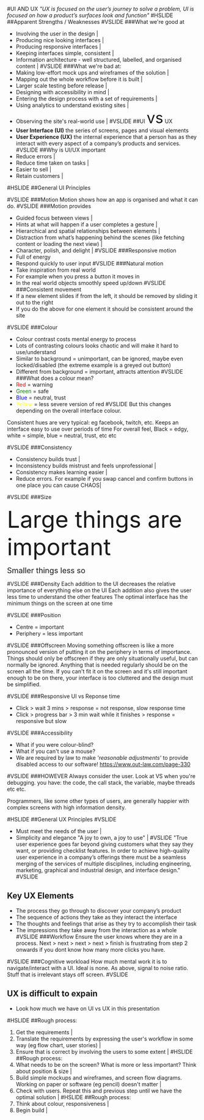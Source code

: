 #UI AND UX
*"UX is focused on the user’s journey to solve a problem, UI is focused on how a product’s surfaces look and function"*
#HSLIDE
##Apparent Strengths / Weaknesses
#VSLIDE
###What we're good at
- Involving the user in the design |
- Producing nice looking interfaces |
- Producing responsive interfaces |
- Keeping interfaces simple, consistent |
- Information architecture - well structured, labelled, and organised content |
#VSLIDE
###What we're bad at:
- Making low-effort mock ups and wireframes of the solution |
- Mapping out the whole workflow before it is built |
- Larger scale testing before release |
- Designing with accessibility in mind |
- Entering the design process with a set of requirements |
- Using analytics to understand existing sites |
- Observing the site's real-world use |
#VSLIDE
##UI <span style="font-size:40px">vs</span> UX
- **User Interface (UI)** the series of screens, pages and visual elements
- **User Experience (UX)** the internal experience that a person has as they interact with every aspect of a company’s products and services.
#VSLIDE
##Why is UI/UX important
- Reduce errors |
- Reduce time taken on tasks |
- Easier to sell |
- Retain customers |

#HSLIDE
##General UI Principles

#VSLIDE
###Motion
Motion shows how an app is organised and what it can do.
#VSLIDE
###Motion provides
- Guided focus between views |
- Hints at what will happen if a user completes a gesture |
- Hierarchical and spatial relationships between elements |
- Distraction from what’s happening behind the scenes (like fetching content or loading the next view) |
- Character, polish, and delight |
#VSLIDE
###Responsive motion
- Full of energy
- Respond quickly to user input
#VSLIDE
###Natural motion
- Take inspiration from real world
- For example when you press a button it moves in
- In the real world objects smoothly speed up/down
#VSLIDE
###Consistent movement
- If a new element slides if from the left, it should be removed by sliding it out to the right
- If you do the above for one element it should be consistent around the site

#VSLIDE
###Colour
- Colour contrast costs mental energy to process 
- Lots of contrasting colours looks chaotic and will make it hard to use/understand
- Similar to background = unimportant, can be ignored, maybe even locked/disabled (the extreme example is a greyed out button)
- Different from background = important, attracts attention
#VSLIDE
###What does a colour mean? 
- <span style="color:red">Red</span> = warning
- <span style="color:green">Green</span> = safe
- <span style="color:blue">Blue</span> = neutral, trust
- <span style="color:yellow">Yellow</span> = less severe version of red
#VSLIDE
But this changes depending on the overall interface colour.

Consistent hues are very typical: eg facebook, twitch, etc. Keeps an interface easy to use over periods of time
For overall feel, Black = edgy, white = simple, blue = neutral, trust, etc etc

#VSLIDE
###Consistency
- Consistency builds trust |
- Inconsistency builds mistrust and feels unprofessional |
- Consistency makes learning easier |
- Reduce errors. For example if you swap cancel and confirm buttons in one place you can cause CHAOS|

#VSLIDE
###Size

<span style="font-size:60px">Large things are important</span>

<span style="font-size:20px">Smaller things less so</span>

#VSLIDE
###Density
Each addition to the UI decreases the relative importance of everything else on the UI
Each addition also gives the user less time to understand the other features
The optimal interface has the minimum things on the screen at one time

#VSLIDE
###Position
- Centre = important
- Periphery = less important

#VSLIDE
###Offscreen
Moving something offscreen is like a more pronounced version of putting it on the periphery in terms of importance.
Things should only be offscreen if they are only situationally useful, but can normally be ignored.
Anything that is needed regularly should be on the screen all the time.
If you can't fit it on the screen and it's still important enough to be on there, your interface is too cluttered and the design must be simplified.

#VSLIDE
###Responsive UI vs Reponse time
- Click > wait 3 mins > response = not response, slow response time
- Click > progress bar > 3 min wait while it finishes > response = responsive but slow

#VSLIDE
###Accessibility
- What if you were colour-blind?
- What if you can't use a mouse?
- We are required by law to make *'reasonable adjustments'* to provide disabled access to our software! https://www.out-law.com/page-330

#VSLIDE
###HOWEVER
Always consider the user. Look at VS when you're debugging. you have: the code, the call stack, the variable, maybe threads etc etc. 

Programmers, like some other types of users, are generally happier with complex screens with high information density.

#HSLIDE
##General UX Principles
#VSLIDE
- Must meet the needs of the user |
- Simplicity and elegance "A joy to own, a joy to use" |
#VSLIDE
"True user experience goes far beyond giving customers what they say they want, or providing checklist features. In order to achieve high-quality user experience in a company’s offerings there must be a seamless merging of the services of multiple disciplines, including engineering, marketing, graphical and industrial design, and interface design."
#VSLIDE
## Key UX Elements
- The process they go through to discover your company’s product
- The sequence of actions they take as they interact the interface
- The thoughts and feelings that arise as they try to accomplish their task
- The impressions they take away from the interaction as a whole
#VSLIDE
###Workflow
Ensure the user knows where they are in a process. 
Next > next > next > next > finish is frustrating from step 2 onwards if you dont know how many more clicks you have.

#VSLIDE
###Cognitive workload
How much mental work it is to navigate/interact with a UI. Ideal is none.
As above, signal to noise ratio. Stuff that is irrelevant stays off screen.
#VSLIDE
## UX is difficult to expain 
- Look how much we have on UI vs UX in this presentation

#HSLIDE
##Rough process:
1. Get the requirements |
2. Translate the requirements by expressing the user's workflow in some way (eg flow chart, user stories) |
3. Ensure that is correct by involving the users to some extent |
#HSLIDE
##Rough process:
4. What needs to be on the screen? What is more or less important? Think about position & size |
5. Build simple mockups and wireframes, and screen flow diagrams. Working on paper or software (eg pencil) doesn't matter |
6. Check with users. Repeat this and previous step until we have the optimal solution |
#HSLIDE
##Rough process:
7. Think about colour, responsiveness |
8. Begin build |
